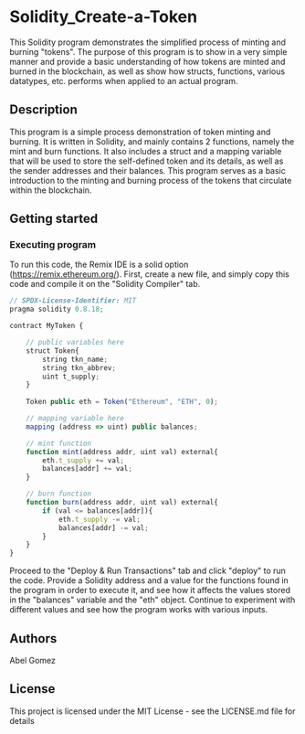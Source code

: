 # Solidity_Create-a-Token
This Solidity program demonstrates the simplified process of minting and burning "tokens". The purpose of this program is to show in a very simple manner and provide a basic understanding of how tokens are minted and burned in the blockchain, as well as show how structs, functions, various datatypes, etc. performs when applied to an actual program.

## Description
This program is a simple process demonstration of token minting and burning. It is written in Solidity, and mainly contains 2 functions, namely the mint and burn functions. It also includes a struct and a mapping variable that will be used to store the self-defined token and its details, as well as the sender addresses and their balances. This program serves as a basic introduction to the minting and burning process of the tokens that circulate within the blockchain.  

## Getting started
### Executing program
To run this code, the Remix IDE is a solid option (https://remix.ethereum.org/).
First, create a new file, and simply copy this code and compile it on the "Solidity Compiler" tab.
```javascript
// SPDX-License-Identifier: MIT
pragma solidity 0.8.18;

contract MyToken {

    // public variables here
    struct Token{
        string tkn_name;
        string tkn_abbrev;
        uint t_supply;
    }
    
    Token public eth = Token("Ethereum", "ETH", 0);

    // mapping variable here
    mapping (address => uint) public balances;

    // mint function
    function mint(address addr, uint val) external{
        eth.t_supply += val;
        balances[addr] += val;
    }

    // burn function
    function burn(address addr, uint val) external{
        if (val <= balances[addr]){
            eth.t_supply -= val;
            balances[addr] -= val;
        }
    }
}
```
Proceed to the "Deploy & Run Transactions" tab and click "deploy" to run the code. Provide a Solidity address and a value for the functions found in the program in order to execute it, and see how it affects the values stored in the "balances" variable and the "eth" object. Continue to experiment with different values and see how the program works with various inputs.

## Authors
Abel Gomez

## License
This project is licensed under the MIT License - see the LICENSE.md file for details
